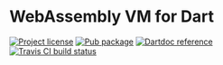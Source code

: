 WebAssembly VM for Dart
=======================

[![Project license](https://img.shields.io/badge/license-Public%20Domain-blue.svg)](https://unlicense.org)
[![Pub package](https://img.shields.io/pub/v/wasm.svg)](https://pub.dartlang.org/packages/wasm)
[![Dartdoc reference](https://img.shields.io/badge/dartdoc-reference-blue.svg)](https://pub.dartlang.org/documentation/wasm/latest/)
[![Travis CI build status](https://img.shields.io/travis/wasm/wasm.dart/master.svg)](https://travis-ci.org/wasm/wasm.dart)
